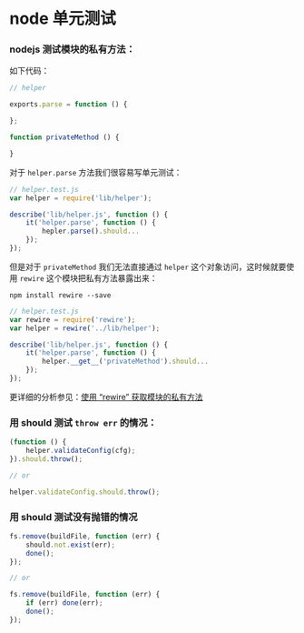 # node 单元测试


### nodejs 测试模块的私有方法：

如下代码：

```js
// helper

exports.parse = function () {

};

function privateMethod () {

}
```

对于 `helper.parse` 方法我们很容易写单元测试：

```js
// helper.test.js
var helper = require('lib/helper');

describe('lib/helper.js', function () {
    it('helper.parse', function () {
        hepler.parse().should...
    });
});
```

但是对于 `privateMethod` 我们无法直接通过 `helper` 这个对象访问，这时候就要使用 `rewire` 这个模块把私有方法暴露出来：

```
npm install rewire --save
```

```js
// helper.test.js
var rewire = require('rewire');
var helper = rewire('../lib/helper');

describe('lib/helper.js', function () {
    it('helper.parse', function () {
        helper.__get__('privateMethod').should...
    });
});
```

更详细的分析参见：[使用 “rewire” 获取模块的私有方法](https://github.com/fool2fish/blog/issues/1)



### 用 should 测试 `throw err` 的情况：

```js
(function () {
    helper.validateConfig(cfg);
}).should.throw();

// or

helper.validateConfig.should.throw();
```

### 用 should 测试没有抛错的情况

```js
fs.remove(buildFile, function (err) {
    should.not.exist(err);
	done();
});

// or

fs.remove(buildFile, function (err) {
    if (err) done(err);
	done();
});
```



